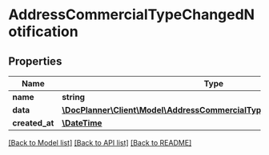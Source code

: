 # AddressCommercialTypeChangedNotification

## Properties
Name | Type | Description | Notes
------------ | ------------- | ------------- | -------------
**name** | **string** |  | [optional] 
**data** | [**\DocPlanner\Client\Model\AddressCommercialTypeChangedNotificationData**](AddressCommercialTypeChangedNotificationData.md) |  | [optional] 
**created_at** | [**\DateTime**](\DateTime.md) |  | [optional] 

[[Back to Model list]](../../README.md#documentation-for-models) [[Back to API list]](../../README.md#documentation-for-api-endpoints) [[Back to README]](../../README.md)

